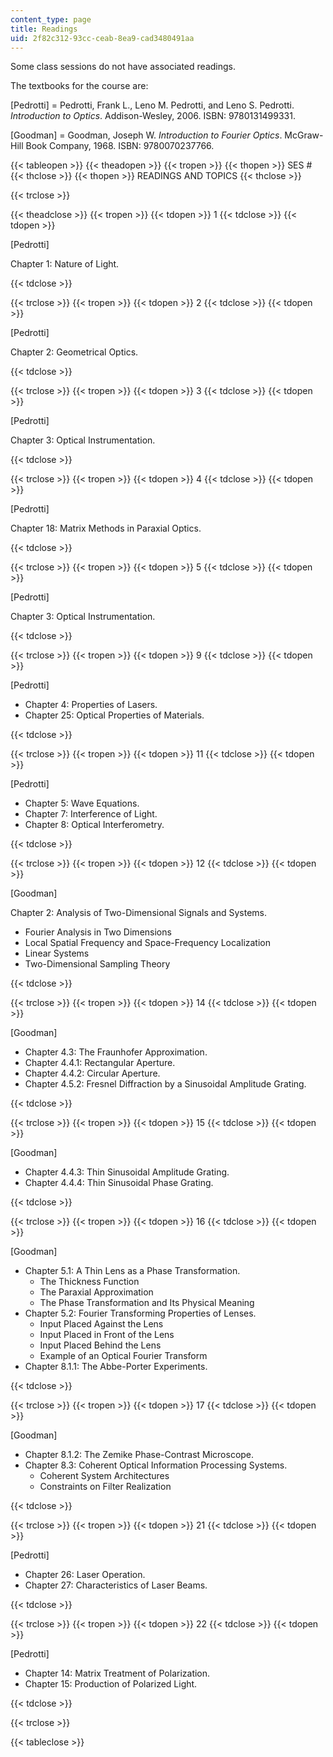 ```yaml
---
content_type: page
title: Readings
uid: 2f82c312-93cc-ceab-8ea9-cad3480491aa
---
```


Some class sessions do not have associated readings.

The textbooks for the course are:

\[Pedrotti\] = Pedrotti, Frank L., Leno M. Pedrotti, and Leno S. Pedrotti. _Introduction to Optics_. Addison-Wesley, 2006. ISBN: 9780131499331.

\[Goodman\] = Goodman, Joseph W. _Introduction to Fourier Optics_. McGraw-Hill Book Company, 1968. ISBN: 9780070237766.

{{< tableopen >}}
{{< theadopen >}}
{{< tropen >}}
{{< thopen >}}
SES #
{{< thclose >}}
{{< thopen >}}
READINGS AND TOPICS
{{< thclose >}}

{{< trclose >}}

{{< theadclose >}}
{{< tropen >}}
{{< tdopen >}}
1
{{< tdclose >}}
{{< tdopen >}}


\[Pedrotti\]

Chapter 1: Nature of Light.


{{< tdclose >}}

{{< trclose >}}
{{< tropen >}}
{{< tdopen >}}
2
{{< tdclose >}}
{{< tdopen >}}


\[Pedrotti\]

Chapter 2: Geometrical Optics.


{{< tdclose >}}

{{< trclose >}}
{{< tropen >}}
{{< tdopen >}}
3
{{< tdclose >}}
{{< tdopen >}}


\[Pedrotti\]

Chapter 3: Optical Instrumentation.


{{< tdclose >}}

{{< trclose >}}
{{< tropen >}}
{{< tdopen >}}
4
{{< tdclose >}}
{{< tdopen >}}


\[Pedrotti\]

Chapter 18: Matrix Methods in Paraxial Optics.


{{< tdclose >}}

{{< trclose >}}
{{< tropen >}}
{{< tdopen >}}
5
{{< tdclose >}}
{{< tdopen >}}


\[Pedrotti\]

Chapter 3: Optical Instrumentation.


{{< tdclose >}}

{{< trclose >}}
{{< tropen >}}
{{< tdopen >}}
9
{{< tdclose >}}
{{< tdopen >}}


\[Pedrotti\]

*   Chapter 4: Properties of Lasers.
*   Chapter 25: Optical Properties of Materials.


{{< tdclose >}}

{{< trclose >}}
{{< tropen >}}
{{< tdopen >}}
11
{{< tdclose >}}
{{< tdopen >}}


\[Pedrotti\]

*   Chapter 5: Wave Equations.
*   Chapter 7: Interference of Light.
*   Chapter 8: Optical Interferometry.


{{< tdclose >}}

{{< trclose >}}
{{< tropen >}}
{{< tdopen >}}
12
{{< tdclose >}}
{{< tdopen >}}


\[Goodman\]

Chapter 2: Analysis of Two-Dimensional Signals and Systems.

*   Fourier Analysis in Two Dimensions
*   Local Spatial Frequency and Space-Frequency Localization
*   Linear Systems
*   Two-Dimensional Sampling Theory


{{< tdclose >}}

{{< trclose >}}
{{< tropen >}}
{{< tdopen >}}
14
{{< tdclose >}}
{{< tdopen >}}


\[Goodman\]

*   Chapter 4.3: The Fraunhofer Approximation.
*   Chapter 4.4.1: Rectangular Aperture.
*   Chapter 4.4.2: Circular Aperture.
*   Chapter 4.5.2: Fresnel Diffraction by a Sinusoidal Amplitude Grating.


{{< tdclose >}}

{{< trclose >}}
{{< tropen >}}
{{< tdopen >}}
15
{{< tdclose >}}
{{< tdopen >}}


\[Goodman\]

*   Chapter 4.4.3: Thin Sinusoidal Amplitude Grating.
*   Chapter 4.4.4: Thin Sinusoidal Phase Grating.


{{< tdclose >}}

{{< trclose >}}
{{< tropen >}}
{{< tdopen >}}
16
{{< tdclose >}}
{{< tdopen >}}


\[Goodman\]

*   Chapter 5.1: A Thin Lens as a Phase Transformation.
    *   The Thickness Function
    *   The Paraxial Approximation
    *   The Phase Transformation and Its Physical Meaning
*   Chapter 5.2: Fourier Transforming Properties of Lenses.
    *   Input Placed Against the Lens
    *   Input Placed in Front of the Lens
    *   Input Placed Behind the Lens
    *   Example of an Optical Fourier Transform
*   Chapter 8.1.1: The Abbe-Porter Experiments.


{{< tdclose >}}

{{< trclose >}}
{{< tropen >}}
{{< tdopen >}}
17
{{< tdclose >}}
{{< tdopen >}}


\[Goodman\]

*   Chapter 8.1.2: The Zemike Phase-Contrast Microscope.
*   Chapter 8.3: Coherent Optical Information Processing Systems.
    *   Coherent System Architectures
    *   Constraints on Filter Realization


{{< tdclose >}}

{{< trclose >}}
{{< tropen >}}
{{< tdopen >}}
21
{{< tdclose >}}
{{< tdopen >}}


\[Pedrotti\]

*   Chapter 26: Laser Operation.
*   Chapter 27: Characteristics of Laser Beams.


{{< tdclose >}}

{{< trclose >}}
{{< tropen >}}
{{< tdopen >}}
22
{{< tdclose >}}
{{< tdopen >}}


\[Pedrotti\]

*   Chapter 14: Matrix Treatment of Polarization.
*   Chapter 15: Production of Polarized Light.


{{< tdclose >}}

{{< trclose >}}

{{< tableclose >}}